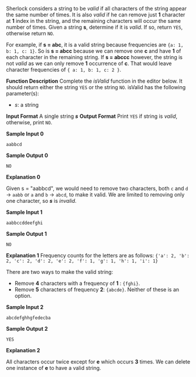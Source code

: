 Sherlock considers a string to be  _valid_  if all characters of the string appear the same number of times. It is also  _valid_  if he can remove just **1** character at **1** index in the string, and the remaining characters will occur the same number of times. Given a string  **s**, determine if it is  _valid_. If so, return  `YES`, otherwise return  `NO`.

For example, if **s = abc**, it is a valid string because frequencies are `{a: 1, b: 1, c: 1}`. So is **s = abcc** because we can remove one **c** and have **1** of each character in the remaining string. If **s = abccc** however, the string is not  _valid_  as we can only remove **1** occurrence of **c**. That would leave character frequencies of `{ a: 1, b: 1, c: 2 }`.

**Function Description**
Complete the  _isValid_  function in the editor below. 
It should return either the string  `YES`  or the string  `NO`.
isValid has the following parameter(s):
-   _s_: a string

**Input Format**
A single string  ***s***
**Output Format**
Print  `YES`  if string  is  _valid_, otherwise, print  `NO`.

**Sample Input 0**

    aabbcd

**Sample Output 0**

    NO
**Explanation 0**

Given  s = "aabbcd", we would need to remove two characters, both  `c`  and  `d`  -> `aabb`  or  `a`  and  `b` -> `abcd`, to make it valid. We are limited to removing only one character, so ***s*** is  _invalid_.

**Sample Input 1**     

    aabbccddeefghi
**Sample Output 1**

    NO
**Explanation 1**
Frequency counts for the letters are as follows:
`{'a': 2, 'b': 2, 'c': 2, 'd': 2, 'e': 2, 'f': 1, 'g': 1, 'h': 1, 'i': 1}`

There are two ways to make the valid string:

-   Remove **4** characters with a frequency of **1** :  `{fghi}`.
-   Remove **5** characters of frequency **2**: `{abcde}`.
Neither of these is an option.

**Sample Input 2**

    abcdefghhgfedecba

**Sample Output 2**

    YES

**Explanation 2**

All characters occur twice except for **e** which occurs **3** times. We can delete one instance of **e** to have a valid string.

<!--stackedit_data:
eyJoaXN0b3J5IjpbLTc3Njc4MTkyMV19
-->